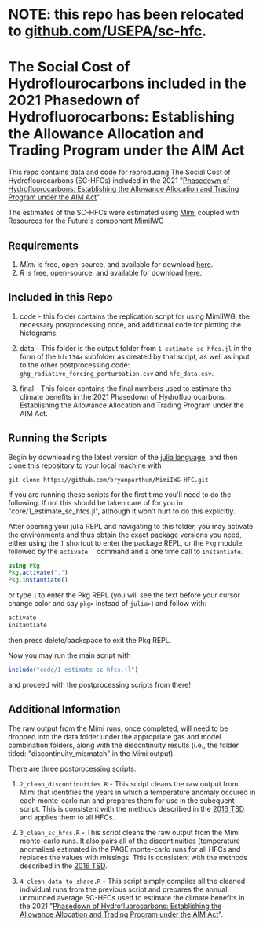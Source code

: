 # NOTE: this repo has been relocated to [github.com/USEPA/sc-hfc](https://github.com/USEPA/sc-hfc). 

# The Social Cost of Hydroflourocarbons included in the 2021 Phasedown of Hydrofluorocarbons: Establishing the Allowance Allocation and Trading Program under the AIM Act



This repo contains data and code for reproducing The Social Cost of Hydroflourocarbons  (SC-HFCs) included in the 2021 
"[Phasedown of Hydrofluorocarbons: Establishing the Allowance Allocation and Trading Program under the AIM Act](https://www.epa.gov/climate-hfcs-reduction/proposed-rule-phasedown-hydrofluorocarbons-establishing-allowance-allocation)". 

The estimates of the SC-HFCs were estimated using [Mimi](https://www.mimiframework.org/) coupled with Resources for the Future's component [MimiIWG](https://www.rff.org/publications/data-tools/social-cost-of-carbon-computing-platform-models-from-the-iwg/) 

## Requirements

1. *Mimi* is free, open-source, and available for download [here](https://www.mimiframework.org/).
2. *R* is free, open-source, and available for download [here](https://www.r-project.org/).

## Included in this Repo

1. code - this folder contains the replication script for using MimiIWG, the necessary postprocessing code, and additional code for plotting the histograms. 

2. data - This folder is the output folder from `1_estimate_sc_hfcs.jl` in the form of the `hfc134a` subfolder as created by that script, as well as input to the other postprocessing code: `ghg_radiative_forcing_perturbation.csv` and `hfc_data.csv`. 

3. final - This folder contains the final numbers used to estimate the climate benefits in the 2021 Phasedown of Hydrofluorocarbons: Establishing the Allowance Allocation and Trading Program under the AIM Act. 

## Running the Scripts

Begin by downloading the latest version of the [julia language](https://julialang.org/downloads/), and then clone this repository to your local machine with

```
git clone https://github.com/bryanparthum/MimiIWG-HFC.git
```

If you are running these scripts for the first time you'll need to do the following. If not this should be taken care of for you in "core/1_estimate_sc_hfcs.jl", although it won't hurt to do this explicitly.

After opening your julia REPL and navigating to this folder, you may activate the environments and thus obtain the exact package versions you need, either using the `]` shortcut to enter the package REPL, or the `Pkg` module, followed by the `activate .` command and a one time call to `instantiate`.

```julia
using Pkg
Pkg.activate(".")
Pkg.instantiate() 
```
or type `]` to enter the Pkg REPL (you will see the text before your cursor change color and say `pkg>` instead of `julia>`) and follow with:
```julia
activate .
instantiate
```
then press delete/backspace to exit the Pkg REPL.

Now you may run the main script with
```julia
include("code/1_estimate_sc_hfcs.jl")
```
and proceed with the postprocessing scripts from there!

## Additional Information

The raw output from the Mimi runs, once completed, will need to be dropped into the data folder under the appropriate gas and model combination folders, along with the discontinuity
results (i.e., the folder titled: "discontinuity_mismatch" in the Mimi output).

There are three postprocessing scripts.

1. `2_clean_discontinuities.R` - This script cleans the raw output from Mimi that identifies the years in which a temperature anomaly occured in each monte-carlo run 
and prepares them for use in the subequent script. This is consistent with the methods described in the 
[2016 TSD](https://www.epa.gov/sites/default/files/2016-12/documents/addendum_to_sc-ghg_tsd_august_2016.pdf) and applies them to all HFCs.

2. `3_clean_sc_hfcs.R` - This script cleans the raw output from the Mimi monte-carlo runs. It also pairs all of the discontinuities (temperature anomalies) estimated 
in the PAGE monte-carlo runs for all HFCs and replaces the values with missings. This is consistent with the methods described in the 
[2016 TSD](https://www.epa.gov/sites/default/files/2016-12/documents/addendum_to_sc-ghg_tsd_august_2016.pdf).

3. `4_clean_data_to_share.R` - This script simply compiles all the cleaned individual runs from the previous script and prepares the annual unrounded average SC-HFCs used to estimate the climate benefits in the 2021 "[Phasedown of Hydrofluorocarbons: Establishing the Allowance Allocation and Trading Program under the AIM Act](https://www.epa.gov/climate-hfcs-reduction/proposed-rule-phasedown-hydrofluorocarbons-establishing-allowance-allocation)". 
